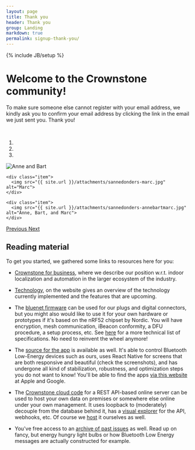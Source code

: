 ```yaml
---
layout: page
title: Thank you
header: Thank you
group: Landing
markdown: true
permalink: signup-thank-you/
---
```

{% include JB/setup %}

# Welcome to the Crownstone community!

To make sure someone else cannot register with your email address, we kindly ask you to confirm your email address by clicking the link in the email we just sent you. Thank you!

<br/>

<div id="myCarousel" class="carousel slide" data-ride="carousel">
  <!-- Indicators -->
  <ol class="carousel-indicators">
    <li data-target="#myCarousel" data-slide-to="0" class="active"></li>
    <li data-target="#myCarousel" data-slide-to="1"></li>
    <li data-target="#myCarousel" data-slide-to="2"></li>
  </ol>

  <!-- Wrapper for slides -->
  <div class="carousel-inner">
    <div class="item active">
      <img src="{{ site.url }}/attachments/sannedonders-annebart.jpg" alt="Anne and Bart">
    </div>

    <div class="item">
      <img src="{{ site.url }}/attachments/sannedonders-marc.jpg" alt="Marc">
    </div>

    <div class="item">
      <img src="{{ site.url }}/attachments/sannedonders-annebartmarc.jpg" alt="Anne, Bart, and Marc">
    </div>
  </div>

  <!-- Left and right controls -->
  <a class="left carousel-control" href="#myCarousel" data-slide="prev">
    <span class="glyphicon glyphicon-chevron-left"></span>
    <span class="sr-only">Previous</span>
  </a>
  <a class="right carousel-control" href="#myCarousel" data-slide="next">
    <span class="glyphicon glyphicon-chevron-right"></span>
    <span class="sr-only">Next</span>
  </a>
</div>

## Reading material

To get you started, we gathered some links to resources here for you:

* [Crownstone for business](https://crownstone.rocks/business/), where we describe our position w.r.t. indoor localization and automation in the larger ecosystem of the industry. 

* [Technology](https://crownstone.rocks/technology-consumer/), on the website gives an overview of the technology currently implemented and the features that are upcoming.

* The [bluenet firmware](https://github.com/crownstone/bluenet) can be used for our plugs and digital connectors, but you might also would like to use it for your own hardware or prototypes if it's based on the nRF52 chipset by Nordic. You will have encryption, mesh communication, iBeacon conformity, a DFU procedure, a setup process, etc. See [here](https://github.com/crownstone/bluenet/blob/master/docs/FIRMWARE_SPECS.md) for a more technical list of specifications. No need to reinvent the wheel anymore!

* The [source for the app](https://github.com/crownstone/CrownstoneApp) is available as well. It's able to control Bluetooth Low-Energy devices such as ours, uses React Native for screens that are both responsive and beautiful (check the screenshots), and has undergone all kind of stabilization, robustness, and optimization steps you do not want to know! You'll be able to find the apps [via this website](https://crownstone.rocks/app/) at Apple and Google.

* The [Crownstone cloud code](https://github.com/crownstone/crownstone-cloud) for a REST API-based online server can be used to host your own data on premises or somewhere else online under your own management. It uses loopback to (moderately) decouple from the database behind it, has a [visual explorer](https://cloud.crownstone.rocks/explorer/#/) for the API, webhooks, etc. Of course we [host](https://cloud.crownstone.rocks/) it ourselves as well.

* You've free access to an [archive of past issues](http://us10.campaign-archive2.com/home/?u=d03baf337210e326a61dc14d5&id=a23d3e9ded) as well. Read up on fancy, but energy hungry light bulbs or how Bluetooth Low Energy messages are actually constructed for example.

